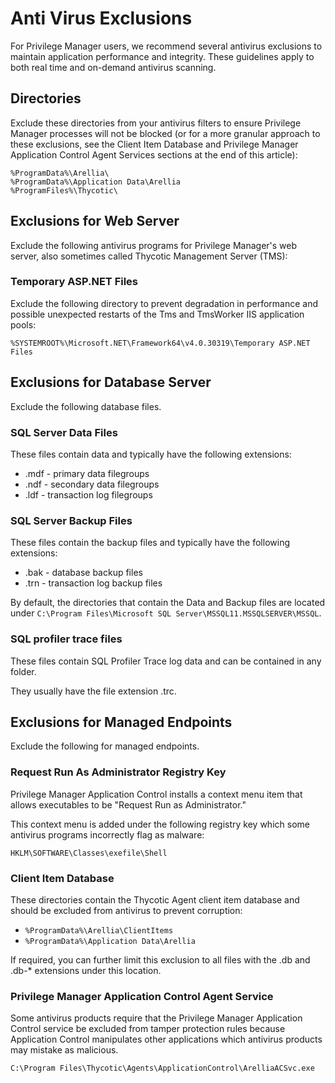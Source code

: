 [title]: # (Anti Virus Exclusions)
[tags]: # (recommendation)
[priority]: # (1502)
# Anti Virus Exclusions

For Privilege Manager users, we recommend several antivirus exclusions to maintain application performance and integrity. These guidelines apply to both real time and on-demand antivirus scanning.

## Directories

Exclude these directories from your antivirus filters to ensure Privilege Manager processes will not be blocked (or for a more granular approach to these exclusions, see the Client Item Database and Privilege Manager Application Control Agent Services sections at the end of this article):

```
%ProgramData%\Arellia\
%ProgramData%\Application Data\Arellia
%ProgramFiles%\Thycotic\
```

## Exclusions for Web Server

Exclude the following antivirus programs for Privilege Manager's web server, also sometimes called Thycotic Management Server (TMS):

### Temporary ASP.NET Files
Exclude the following directory to prevent degradation in performance and possible unexpected restarts of the Tms and TmsWorker IIS application pools:

`%SYSTEMROOT%\Microsoft.NET\Framework64\v4.0.30319\Temporary ASP.NET Files`

## Exclusions for Database Server

Exclude the following database files.

### SQL Server Data Files

These files contain data and typically have the following extensions:

* .mdf - primary data filegroups
* .ndf - secondary data filegroups
* .ldf - transaction log filegroups

### SQL Server Backup Files

These files contain the backup files and typically have the following extensions:

* .bak - database backup files
* .trn - transaction log backup files

By default, the directories that contain the Data and Backup files are located under `C:\Program Files\Microsoft SQL Server\MSSQL11.MSSQLSERVER\MSSQL`.

### SQL profiler trace files

These files contain SQL Profiler Trace log data and can be contained in any folder.

They usually have the file extension .trc.

## Exclusions for Managed Endpoints

Exclude the following for managed endpoints.

### Request Run As Administrator Registry Key

Privilege Manager Application Control installs a context menu item that allows executables to be "Request Run as Administrator."

This context menu is added under the following registry key which some antivirus programs incorrectly flag as malware:

`HKLM\SOFTWARE\Classes\exefile\Shell`

### Client Item Database

These directories contain the Thycotic Agent client item database and should be excluded from antivirus to prevent corruption:

* `%ProgramData%\Arellia\ClientItems`
* `%ProgramData%\Application Data\Arellia`

If required, you can further limit this exclusion to all files with the .db and .db-* extensions under this location.

### Privilege Manager Application Control Agent Service

Some antivirus products require that the Privilege Manager Application Control service be excluded from tamper protection rules because Application Control manipulates other applications which antivirus products may mistake as malicious.

`C:\Program Files\Thycotic\Agents\ApplicationControl\ArelliaACSvc.exe`
